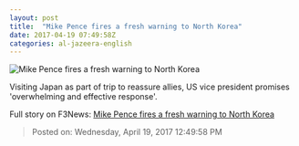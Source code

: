 ```yaml
---
layout: post
title:  "Mike Pence fires a fresh warning to North Korea"
date: 2017-04-19 07:49:58Z
categories: al-jazeera-english
---
```


![Mike Pence fires a fresh warning to North Korea](http://www.aljazeera.com/mritems/Images/2017/4/19/ed2056771423427a8ec76c23ce5a2bd3_18.jpg)

Visiting Japan as part of trip to reassure allies, US vice president promises 'overwhelming and effective response'.


Full story on F3News: [Mike Pence fires a fresh warning to North Korea](http://www.f3nws.com/n/ncpmeC)

> Posted on: Wednesday, April 19, 2017 12:49:58 PM

